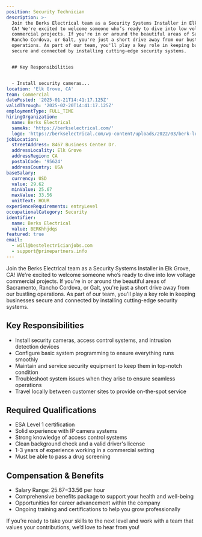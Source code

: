 ```yaml
---
position: Security Technician
description: >-
  Join the Berks Electrical team as a Security Systems Installer in Elk Grove,
  CA! We're excited to welcome someone who’s ready to dive into low voltage
  commercial projects. If you're in or around the beautiful areas of Sacramento,
  Rancho Cordova, or Galt, you're just a short drive away from our bustling
  operations. As part of our team, you'll play a key role in keeping businesses
  secure and connected by installing cutting-edge security systems.


  ## Key Responsibilities


  - Install security cameras...
location: 'Elk Grove, CA'
team: Commercial
datePosted: '2025-01-21T14:41:17.125Z'
validThrough: '2025-02-20T14:41:17.125Z'
employmentType: FULL_TIME
hiringOrganization:
  name: Berks Electrical
  sameAs: 'https://berkselectrical.com/'
  logo: 'https://berkselectrical.com/wp-content/uploads/2022/03/berk-logo.jpg'
jobLocation:
  streetAddress: 8467 Business Center Dr.
  addressLocality: Elk Grove
  addressRegion: CA
  postalCode: '95624'
  addressCountry: USA
baseSalary:
  currency: USD
  value: 29.62
  minValue: 25.67
  maxValue: 33.56
  unitText: HOUR
experienceRequirements: entryLevel
occupationalCategory: Security
identifier:
  name: Berks Electrical
  value: BERKhhjdqs
featured: true
email:
  - will@bestelectricianjobs.com
  - support@primepartners.info
---
```




Join the Berks Electrical team as a Security Systems Installer in Elk Grove, CA! We're excited to welcome someone who’s ready to dive into low voltage commercial projects. If you're in or around the beautiful areas of Sacramento, Rancho Cordova, or Galt, you're just a short drive away from our bustling operations. As part of our team, you'll play a key role in keeping businesses secure and connected by installing cutting-edge security systems.

## Key Responsibilities

- Install security cameras, access control systems, and intrusion detection devices
- Configure basic system programming to ensure everything runs smoothly
- Maintain and service security equipment to keep them in top-notch condition
- Troubleshoot system issues when they arise to ensure seamless operations
- Travel locally between customer sites to provide on-the-spot service

## Required Qualifications

- ESA Level 1 certification
- Solid experience with IP camera systems
- Strong knowledge of access control systems
- Clean background check and a valid driver's license
- 1-3 years of experience working in a commercial setting
- Must be able to pass a drug screening

## Compensation & Benefits

- Salary Range: $25.67-$33.56 per hour
- Comprehensive benefits package to support your health and well-being
- Opportunities for career advancement within the company
- Ongoing training and certifications to help you grow professionally

If you’re ready to take your skills to the next level and work with a team that values your contributions, we’d love to hear from you!
